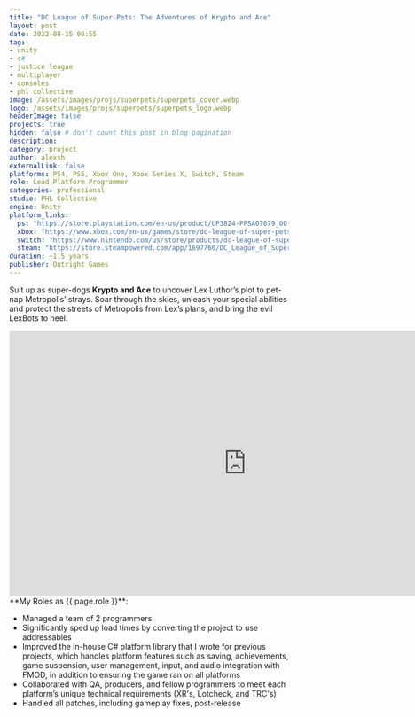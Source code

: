 ```yaml
---
title: "DC League of Super-Pets: The Adventures of Krypto and Ace"
layout: post
date: 2022-08-15 06:55
tag: 
- unity
- c#
- justice league
- multiplayer
- consoles
- phl collective
image: /assets/images/projs/superpets/superpets_cover.webp
logo: /assets/images/projs/superpets/superpets_logo.webp
headerImage: false
projects: true
hidden: false # don't count this post in blog pagination
description:
category: project
author: alexsh
externalLink: false
platforms: PS4, PS5, Xbox One, Xbox Series X, Switch, Steam
role: Lead Platform Programmer
categories: professional
studio: PHL Collective
engine: Unity
platform_links:
  ps: "https://store.playstation.com/en-us/product/UP3824-PPSA07079_00-SUPERPETSGAME001"
  xbox: "https://www.xbox.com/en-us/games/store/dc-league-of-super-pets-the-adventures-of-krypto-and-ace/9np1g0t8jdmr"
  switch: "https://www.nintendo.com/us/store/products/dc-league-of-super-pets-the-adventures-of-krypto-and-ace-switch/"
  steam: "https://store.steampowered.com/app/1697760/DC_League_of_SuperPets_The_Adventures_of_Krypto_and_Ace/"
duration: ~1.5 years
publisher: Outright Games
---
```

Suit up as super-dogs **Krypto and Ace** to uncover Lex Luthor’s plot to pet-nap Metropolis’ strays. Soar through the skies, unleash your special abilities and protect the streets of Metropolis from Lex’s plans, and bring the evil LexBots to heel.

<iframe width="854" height="480" src="https://www.youtube.com/embed/35nFRrZXZGk" title="DC League of Super-Pets: The Adventures of Krypto and Ace - Launch Trailer - Nintendo Switch" frameborder="0" allow="accelerometer; autoplay; clipboard-write; encrypted-media; gyroscope; picture-in-picture; web-share" referrerpolicy="strict-origin-when-cross-origin" allowfullscreen></iframe>

<section id="my-roles"></section>
**My Roles as {{ page.role }}**:

- Managed a team of 2 programmers
- Significantly sped up load times by converting the project to use addressables
- Improved the in-house C# platform library that I wrote for previous projects, which handles platform features such as saving, achievements, game suspension, user management, input, and audio integration with FMOD, in addition to ensuring the game ran on all platforms
- Collaborated with QA, producers, and fellow programmers to meet each platform’s unique technical requirements (XR's, Lotcheck, and TRC's)
- Handled all patches, including gameplay fixes, post-release